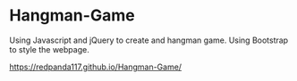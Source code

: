 # Hangman-Game
Using Javascript and jQuery to create and hangman game. Using Bootstrap to style the webpage.

https://redpanda117.github.io/Hangman-Game/
